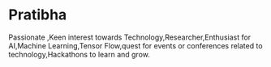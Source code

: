 # Pratibha
Passionate ,Keen interest towards Technology,Researcher,Enthusiast for AI,Machine Learning,Tensor Flow,quest for events or conferences related to technology,Hackathons to learn and grow. 

